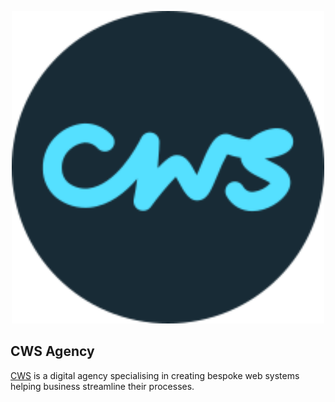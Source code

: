 <p align="center"><a href="https://cwsdigital.com" target="_blank"><img 
src="https://github.com/cwsdigital/.github/blob/main/assets/images/cws-logo-dark.svg?raw=true" 
width="500"></a></p>

## CWS Agency

[CWS](https://cwsdigital.com) is a digital agency specialising in creating bespoke web systems helping business streamline their processes. 

